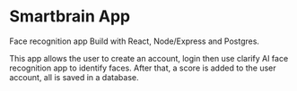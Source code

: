 # Smartbrain App
Face recognition app Build with React, Node/Express and Postgres.

This app allows the user to create an account, login then use clarify AI face recognition app to identify faces.
After that, a score is added to the user account, all is saved in a database.


